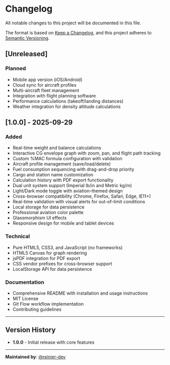 # Changelog

All notable changes to this project will be documented in this file.

The format is based on [Keep a Changelog](https://keepachangelog.com/en/1.0.0/),
and this project adheres to [Semantic Versioning](https://semver.org/spec/v2.0.0.html).

## [Unreleased]

### Planned
- Mobile app version (iOS/Android)
- Cloud sync for aircraft profiles
- Multi-aircraft fleet management
- Integration with flight planning software
- Performance calculations (takeoff/landing distances)
- Weather integration for density altitude calculations

## [1.0.0] - 2025-09-29

### Added
- Real-time weight and balance calculations
- Interactive CG envelope graph with zoom, pan, and flight path tracking
- Custom %MAC formula configuration with validation
- Aircraft profile management (save/load/delete)
- Fuel consumption sequencing with drag-and-drop priority
- Cargo and station name customization
- Calculation history with PDF export functionality
- Dual unit system support (Imperial lb/in and Metric kg/m)
- Light/Dark mode toggle with aviation-themed design
- Cross-browser compatibility (Chrome, Firefox, Safari, Edge, IE11+)
- Real-time validation with visual alerts for out-of-limit conditions
- Local storage for data persistence
- Professional aviation color palette
- Glassmorphism UI effects
- Responsive design for mobile and tablet devices

### Technical
- Pure HTML5, CSS3, and JavaScript (no frameworks)
- HTML5 Canvas for graph rendering
- jsPDF integration for PDF export
- CSS vendor prefixes for cross-browser support
- LocalStorage API for data persistence

### Documentation
- Comprehensive README with installation and usage instructions
- MIT License
- Git Flow workflow implementation
- Contributing guidelines

---

## Version History

- **1.0.0** - Initial release with core features

---

**Maintained by**: [@reinier-dev](https://github.com/reinier-dev)